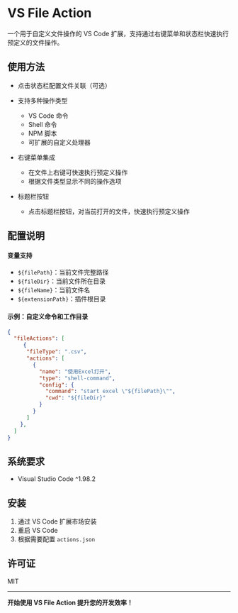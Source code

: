 # VS File Action

一个用于自定义文件操作的 VS Code 扩展，支持通过右键菜单和状态栏快速执行预定义的文件操作。

## 使用方法

- 点击状态栏配置文件关联（可选）

- 支持多种操作类型
  - VS Code 命令
  - Shell 命令
  - NPM 脚本
  - 可扩展的自定义处理器

- 右键菜单集成
  - 在文件上右键可快速执行预定义操作
  - 根据文件类型显示不同的操作选项

- 标题栏按钮
  - 点击标题栏按钮，对当前打开的文件，快速执行预定义操作

## 配置说明



#### 变量支持

- `${filePath}`：当前文件完整路径
- `${fileDir}`：当前文件所在目录
- `${fileName}`：当前文件名
- `${extensionPath}`：插件根目录

#### 示例：自定义命令和工作目录

```json
{
  "fileActions": [
     {
      "fileType": ".csv",
      "actions": [
        {
          "name": "使用Excel打开",
          "type": "shell-command",
          "config": {
            "command": "start excel \"${filePath}\"",
            "cwd": "${fileDir}"
          }
        }
      ]
    },
  ]
}
```

## 系统要求

- Visual Studio Code ^1.98.2

## 安装

1. 通过 VS Code 扩展市场安装
2. 重启 VS Code
3. 根据需要配置 `actions.json`

## 许可证

MIT

---

**开始使用 VS File Action 提升您的开发效率！**

